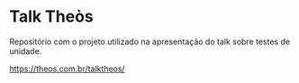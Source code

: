 # Talk Theòs

Repositório com o projeto utilizado na apresentação do talk sobre testes de unidade.

https://theos.com.br/talktheos/
